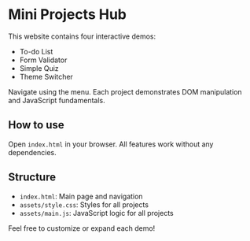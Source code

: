 # Mini Projects Hub

This website contains four interactive demos:

- To-do List
- Form Validator
- Simple Quiz
- Theme Switcher

Navigate using the menu. Each project demonstrates DOM manipulation and JavaScript fundamentals.

## How to use

Open `index.html` in your browser. All features work without any dependencies.

## Structure

- `index.html`: Main page and navigation
- `assets/style.css`: Styles for all projects
- `assets/main.js`: JavaScript logic for all projects

Feel free to customize or expand each demo!
